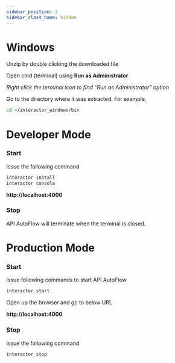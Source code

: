 ```yaml
---
sidebar_position: 2
sidebar_class_name: hidden
---
```

# Windows

Unzip by double clicking the downloaded file

Open cmd (terminal) using **Run as Administrator**

*Right click the terminal icon to find “Run as Administrator” option*

Go to the directory where it was extracted. For example,

```bash
cd ~/interactor_windows/bin
```

# **Developer Mode**

### **Start**

Issue the following command

```bash
interactor install
interactor console
```

**http://localhost:4000**

### **Stop**

API AutoFlow will terminate when the terminal is closed.

# **Production Mode**

### **Start**

Issue following commands to start API AutoFlow

```bash
interactor start
```

Open up the browser and go to below URL

**http://localhost:4000**

### **Stop**

Issue the following command

```bash
interactor stop
```